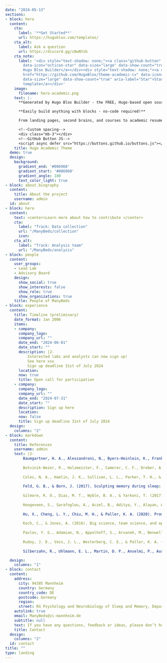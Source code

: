 ```yaml
---
date: "2024-05-13"
sections:
- block: hero
  content:
    cta:
      label: '**Get Started**'
      url: https://hugoblox.com/templates/
    cta_alt:
      label: Ask a question
      url: https://discord.gg/z8wNYzb
    cta_note:
      label: '<div style="text-shadow: none;"><a class="github-button" href="https://github.com/HugoBlox/hugo-blox-builder"
        data-icon="octicon-star" data-size="large" data-show-count="true" aria-label="Star">Star
        Hugo Blox Builder</a></div><div style="text-shadow: none;"><a class="github-button"
        href="https://github.com/HugoBlox/theme-academic-cv" data-icon="octicon-star"
        data-size="large" data-show-count="true" aria-label="Star">Star the Academic
        template</a></div>'
    image:
      filename: hero-academic.png
    text: |-
      **Generated by Hugo Blox Builder - the FREE, Hugo-based open source website builder trusted by 500,000+ sites.**

      **Easily build anything with blocks - no-code required!**

      From landing pages, second brains, and courses to academic resumés, conferences, and tech blogs.

      <!--Custom spacing-->
      <div class="mb-3"></div>
      <!--GitHub Button JS-->
      <script async defer src="https://buttons.github.io/buttons.js"></script>
    title: Hugo Academic Theme
  demo: true
  design:
    background:
      gradient_end: '#006960'
      gradient_start: '#006960'
      gradient_angle: 180
      text_color_light: true
- block: about.biography
  content:
    title: About the project
    username: admin
  id: about
- block: hero
  content:
    text: <center>Learn more about how to contribute </center>
    cta:
      label: "Track: Data collection"
      url: "/ManyBeds/collection"
      icon: 
    cta_alt:
      label: "Track: Analysis team"
      url: "/ManyBeds/analysis"
- block: people
  content:
    user_groups:
    - Lead Lab
    - Advisory Board
    design:
      show_social: true
      show_interests: false
      show_role: true
      show_organizations: true
    title: People of ManyBeds
- block: experience
  content:
    title: Timeline (preliminary)
    date_format: Jan 2006
    items:
    - company: 
      company_logo:
      company_url: ""
      date_end: "2024-06-01"
      date_start: ""
      description: |2-
          Interested labs and analysts can now sign up!  
          See here xxx  
          Sign up deadline 31st of July 2024
      location:
      now: true
      title: Open call for participation
    - company:
      company_logo:
      company_url: ""
      date_end: "2024-07-31"
      date_start: ""
      description: Sign up here
      location: 
      now: false
      title: Sign up deadline 31st of July 2024
  design:
    columns: "2"
- block: markdown
  content:
    title: References
    username: admin
    text: |2-
        Baumgartner, H. A., Alessandroni, N., Byers-Heinlein, K., Frank, M. C., Hamlin, J. K., Soderstrom, M., ... & Coles, N. A. (2023). How to build up big team science: A practical guide for large-scale collaborations. *Royal Society Open Science, 10*(6), 230235.  https://doi.org/10.1098/rsos.230235  
          
        Botvinik-Nezer, R., Holzmeister, F., Camerer, C. F., Dreber, A., Huber, J., Johannesson, M., ... & Schonberg, T. (2020). Variability in the analysis of a single neuroimaging dataset by many teams. *Nature, 582*(7810), 84-88. https://doi.org/10.1038/s41586-020-2314-9  
        
        Coles, N. A., Hamlin, J. K., Sullivan, L. L., Parker, T. H., & Altschul, D. (2022). Build up big-team science. *Nature, 601*(7894), 505-507. https://doi.org/10.1038/d41586-022-00150-2 
        
        Feld, G. B., & Born, J. (2017). Sculpting memory during sleep: Concurrent consolidation and forgetting. *Current Opinion in Neurobiology, 44*, 20-27. https://doi.org/10.1016/j.conb.2017.02.012  
        
        Gilmore, R. O., Diaz, M. T., Wyble, B. A., & Yarkoni, T. (2017). Progress toward openness, transparency, and reproducibility in cognitive neuroscience. *Annals of the New York Academy of Sciences, 1396*(1), 5-18. https://doi.org/10.1111/nyas.13325  
        
        Hoogeveen, S., Sarafoglou, A., Aczel, B., Aditya, Y., Alayan, A. J., Allen, P. J., ... & Wagenmakers, E.-J. (2023). A many-analysts approach to the relation between religiosity and well-being. *Religion, Brain & Behavior, 13*(3), 237-283. https://doi.org/10.1080/2153599X.2022.2070255  
        
        Hu, X., Cheng, L. Y., Chiu, M. H., & Paller, K. A. (2020). Promoting memory consolidation during sleep: A meta-analysis of targeted memory reactivation. *Psychological Bulletin, 146*(3), 218-244. https://doi.org/10.1037/bul0000223  
        
        Koch, C., & Jones, A. (2016). Big science, team science, and open science for neuroscience. *Neuron, 92*(3), 612-616. http://dx.doi.org/10.1016/j.neuron.2016.10.019 
        
        Pavlov, Y. G., Adamian, N., Appelhoff, S., Arvaneh, M., Benwell, C. S., Beste, C., ... & Mushtaq, F. (2021). #EEGManyLabs: Investigating the replicability of influential EEG experiments. *Cortex, 144*, 213-229. https://doi.org/10.1016/j.cortex.2021.03.013 
        
        Rudoy, J. D., Voss, J. L., Westerberg, C. E., & Paller, K. A. (2009). Strengthening individual memories by reactivating them during sleep. *Science, 326*(5956), 1079. https://doi.org/10.1126/science.1179013 
        
        Silberzahn, R., Uhlmann, E. L., Martin, D. P., Anselmi, P., Aust, F., Awtrey, E., ... & Nosek, B. A. (2018). Many analysts, one data set: Making transparent how variations in analytic choices affect results. *Advances in Methods and Practices in Psychological Science, 1*(3), 337-356. https://doi.org/10.1177/2515245917747646 

  design:
    columns: "1"
- block: contact
  content:
    address:
      city: 94305 Mannheim
      country: Germany
      country_code: DE
      postcode: Germany
      region: 
      street: RG Psychology and Neurobiology of Sleep and Memory, Department of Clinical Psychology, Central Institute of Mental Health, J5
    autolink: true
    email: ManyBeds@zi-mannheim.de
    subtitle: null
    text: If you have any questions, feedback or ideas, please don’t hesitate to contact us!
    title: Contact
  design:
    columns: "2"
  id: contact
title: ""
type: landing
---
```

